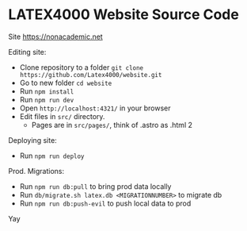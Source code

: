 # LATEX4000 Website Source Code

Site <https://nonacademic.net>

Editing site:

- Clone repository to a folder `git clone https://github.com/Latex4000/website.git`
- Go to new folder `cd website`
- Run `npm install`
- Run `npm run dev`
- Open `http://localhost:4321/` in your browser
- Edit files in `src/` directory.
    - Pages are in `src/pages/`, think of .astro as .html 2

Deploying site:

- Run `npm run deploy`

Prod. Migrations:
- Run `npm run db:pull` to bring prod data locally
- Run `db/migrate.sh latex.db <MIGRATIONNUMBER>` to migrate db
- Run `npm run db:push-evil` to push local data to prod

Yay
